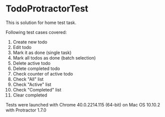 # TodoProtractorTest
This is solution for home test task.

Following test cases covered:
<ol>
<li>Create new todo</li>
<li>Edit todo</li>
<li>Mark it as done (single task)</li>
<li>Mark all todos as done (batch selection)</li>
<li>Delete active todo</li>
<li>Delete completed todo</li>
<li>Check counter of active todo</li>
<li>Check "All" list</li>
<li>Check "Active" list</li>
<li>Check "Completed" list</li>
<li>Clear completed</li>
</ol>
Tests were launched with Chrome 40.0.2214.115 (64-bit) on Mac OS 10.10.2 with Protractor 1.7.0
